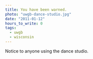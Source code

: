 ```yaml
---
title: You have been warned.
photo: "uwgb-dance-studio.jpg"
date: "2011-01-12"
hours_to_write: 0
tags:
  - uwgb
  - wisconsin
---
```


Notice to anyone using the dance studio.
